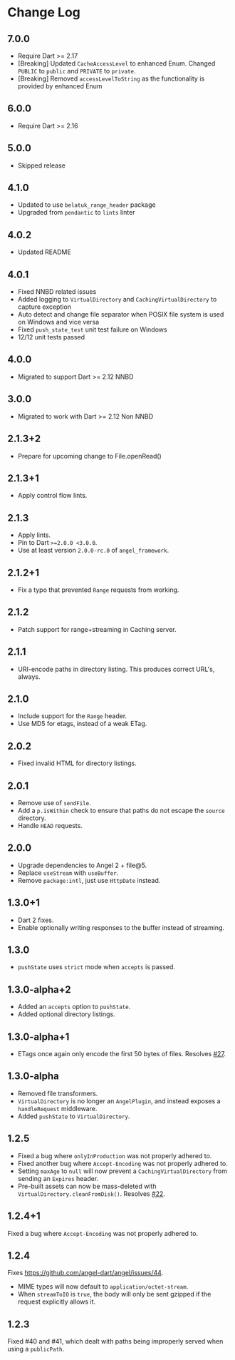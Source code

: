 # Change Log

## 7.0.0

* Require Dart >= 2.17
* [Breaking] Updated `CacheAccessLevel` to enhanced Enum. Changed `PUBLIC` to `public` and `PRIVATE` to `private`.
* [Breaking] Removed `accessLevelToString` as the functionality is provided by enhanced Enum

## 6.0.0

* Require Dart >= 2.16

## 5.0.0

* Skipped release

## 4.1.0

* Updated to use `belatuk_range_header` package
* Upgraded from `pendantic` to `lints` linter

## 4.0.2

* Updated README

## 4.0.1

* Fixed NNBD related issues
* Added logging to `VirtualDirectory` and `CachingVirtualDirectory` to capture exception
* Auto detect and change file separator when POSIX file system is used on Windows and vice versa
* Fixed `push_state_test` unit test failure on Windows
* 12/12 unit tests passed

## 4.0.0

* Migrated to support Dart >= 2.12 NNBD

## 3.0.0

* Migrated to work with Dart >= 2.12 Non NNBD

## 2.1.3+2

* Prepare for upcoming change to File.openRead()

## 2.1.3+1

* Apply control flow lints.

## 2.1.3

* Apply lints.
* Pin to Dart `>=2.0.0 <3.0.0`.
* Use at least version `2.0.0-rc.0` of `angel_framework`.

## 2.1.2+1

* Fix a typo that prevented `Range` requests from working.

## 2.1.2

* Patch support for range+streaming in Caching server.

## 2.1.1

* URI-encode paths in directory listing. This produces correct URL's, always.

## 2.1.0

* Include support for the `Range` header.
* Use MD5 for etags, instead of a weak ETag.

## 2.0.2

* Fixed invalid HTML for directory listings.

## 2.0.1

* Remove use of `sendFile`.
* Add a `p.isWithin` check to ensure that paths do not escape the `source` directory.
* Handle `HEAD` requests.

## 2.0.0

* Upgrade dependencies to Angel 2 + file@5.
* Replace `useStream` with `useBuffer`.
* Remove `package:intl`, just use `HttpDate` instead.

## 1.3.0+1

* Dart 2 fixes.
* Enable optionally writing responses to the buffer instead of streaming.

## 1.3.0

* `pushState` uses `strict` mode when `accepts` is passed.

## 1.3.0-alpha+2

* Added an `accepts` option to `pushState`.
* Added optional directory listings.

## 1.3.0-alpha+1

* ETags once again only encode the first 50 bytes of files. Resolves [#27](https://github.com/angel-dart/static/issues/27).

## 1.3.0-alpha

* Removed file transformers.
* `VirtualDirectory` is no longer an `AngelPlugin`, and instead exposes a `handleRequest` middleware.
* Added `pushState` to `VirtualDirectory`.

## 1.2.5

* Fixed a bug where `onlyInProduction` was not properly adhered to.
* Fixed another bug where `Accept-Encoding` was not properly adhered to.
* Setting `maxAge` to `null` will now prevent a `CachingVirtualDirectory` from sending an `Expires` header.
* Pre-built assets can now be mass-deleted with `VirtualDirectory.cleanFromDisk()`.
Resolves [#22](https://github.com/angel-dart/static/issues/22).

## 1.2.4+1

Fixed a bug where `Accept-Encoding` was not properly adhered to.

## 1.2.4

Fixes <https://github.com/angel-dart/angel/issues/44>.

* MIME types will now default to `application/octet-stream`.
* When `streamToIO` is `true`, the body will only be sent gzipped if the request explicitly allows it.

## 1.2.3

Fixed #40 and #41, which dealt with paths being improperly served when using a
`publicPath`.
